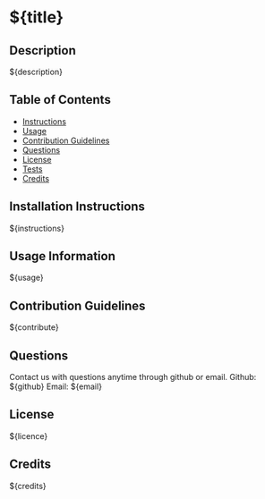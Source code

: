 # ${title}

## Description

${description}

## Table of Contents

- [Instructions](#instructions)
- [Usage](#usage)
- [Contribution Guidelines](#contribution)
- [Questions](#questions)
- [License](#license)
- [Tests](#tests)
- [Credits](#credits)

## Installation Instructions

${instructions}

## Usage Information

${usage}

## Contribution Guidelines

${contribute}

## Questions

Contact us with questions anytime through github or email.
Github: ${github}
Email: ${email}

## License

${licence}

## Credits

${credits}
